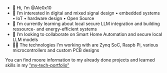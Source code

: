 - 👋 Hi, I’m @Ale0x10
- 👀 I’m interested in digital and mixed signal design • embedded systems • IoT • hardware design • Open Source 
- 🌱 I’m currently learning about local secure LLM integration and building ressource- and energy-efficient systems 
- 💞️ I’m looking to collaborate on Smart Home Automation and secure local LLM models
- 👨‍💻 The technologies I'm working with are Zynq SoC, Raspb Pi, various microcontrollers and custom PCB designs

You can find moore information to my already done projects and learned skills in my ["my-tech-portfolio"](https://github.com/Ale0x10/my-tech-portfolio)



